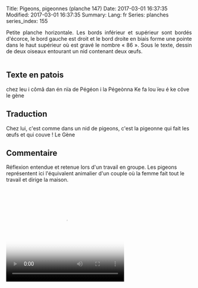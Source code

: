 Title: Pigeons, pigeonnes (planche 147)
Date: 2017-03-01 16:37:35
Modified: 2017-03-01 16:37:35
Summary: 
Lang: fr
Series: planches
series_index: 155

<p style="text-align:justify;">Petite planche horizontale. Les bords
inférieur et supérieur sont bordés d'écorce, le bord gauche est droit
et le bord droite en biais forme une pointe dans le haut supérieur où
est gravé le nombre « 86 ». Sous le texte, dessin de deux oiseaux
entourant un nid contenant deux œufs. </p>

<figure class="image-block" style="float: center;">
  <img alt="" src="{static}/images/planche_147-2.png">
  <figcaption style="max-width: 680px"></figcaption>
</figure>

## Texte en patois

chez leu i cômâ dan én nïa de Pégéon i la Pégeònna Ke fa lou ïeu é ke
côve le gène

## Traduction

Chez lui, c'est comme dans un nid de pigeons, c'est la pigeonne qui
fait les œufs et qui couve !  Le Gène

## Commentaire

Réflexion entendue et retenue lors d'un travail en groupe. Les pigeons
représentent ici l'équivalent animalier d'un couple où la femme fait
tout le travail et dirige la maison.

<figure class="image-block" style="float: center;">
  <img alt="" src="{static}/images/planche_147_dessins.png">
  <figcaption style="max-width: 380px"></figcaption>
</figure>

<video width="320" height="240" controls
  poster="{static}/images/thumbnails/video_147.jpg">
  <source src="https://d1njpgd0ygatdn.cloudfront.net/video_147.mp4" type="video/mp4">
</video>
